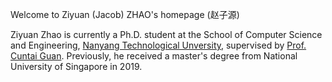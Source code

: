 Welcome to Ziyuan (Jacob) ZHAO's homepage (赵子源)

Ziyuan Zhao is currently a Ph.D. student at the School of Computer Science and Engineering, <a href="https://www.ntu.edu.sg/">Nanyang Technological Unversity</a>, supervised by <a href="https://personal.ntu.edu.sg/ctguan/">Prof. Cuntai Guan</a>. Previously, he received a master's degree from National University of Singapore in 2019.
